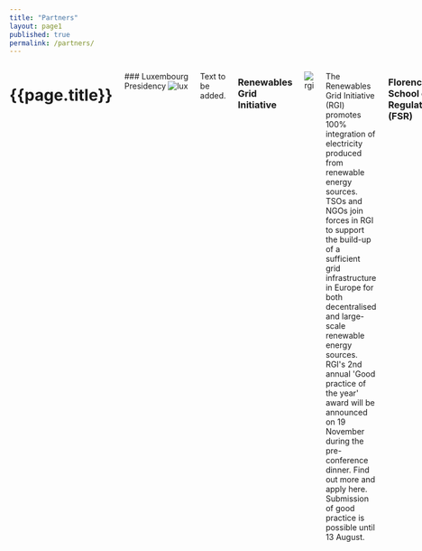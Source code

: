 ```yaml
---
title: "Partners"
layout: page1
published: true
permalink: /partners/
---
```


<div class="small-centered large-7 medium-7 columns" markdown="1">

# {{page.title}}

### Luxembourg Presidency
![lux](http://www.eu2015lu.eu/assets/img/presidence-luxembourg.png)

Text to be added.


### Renewables Grid Initiative
![rgi](http://renewables-grid.eu/fileadmin/regrid/images/logo.png)

The Renewables Grid Initiative (RGI) promotes 100% integration of electricity produced from renewable energy sources. TSOs and NGOs join forces in RGI to support the build-up of a sufficient grid infrastructure in Europe for both decentralised and large-scale renewable energy sources. RGI's 2nd annual 'Good practice of the year' award will be announced on 19 November during the pre-conference dinner. Find out more and apply here. Submission of good practice is possible until 13 August.


### Florence School of Regulation (FSR)
![fsr]({{'/img/fsr.png' | prepend: site.baseurl }})

The Florence School of Regulation (FSR), was founded in 2004 by three European regulators, and has as mission to expose the European dimension and to contribute to the safeguarding of the common goods by ensuring high-level and independent debate on economically and socially sound regulation.

### Energy Community
![ecom]({{ '/img/energy_community.png' | prepend: site.baseurl}})
{:style="max-width:250px;"}

The Energy Community is about investments, economic development, security of energy supply and social stability; but – more than this – the Energy Community is also about solidarity, mutual trust and peace. The very existence of the Energy Community, only ten years after the end of the Balkan conflict, is a success in itself, as it stands as the first common institutional project undertaken by the non-European Union countries of South East Europe.

</div>
